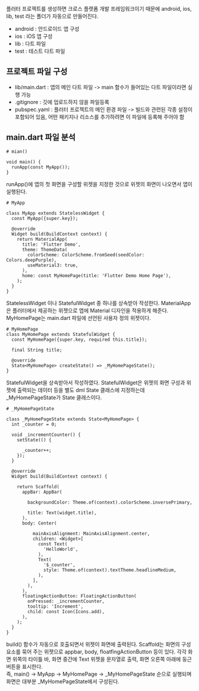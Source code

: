 플러터 프로젝트를 생성하면 크로스 플랫폼 개발 프레임워크이기 때문에 android, ios, lib, test 라는 폴더가 자동으로 만들어진다.
- android : 안드로이드 앱 구성
- ios : iOS 앱 구성
- lib : 다트 파일
- test : 테스트 다트 파일

## 프로젝트 파일 구성
- lib/main.dart : 앱의 메인 다트 파일 -> main 함수가 들어있는 다트 파일이라면 실행 가능
- .gitignore : 깃에 업로드하지 않을 파일등록
- pubspec.yaml : 플러터 프로젝트의 메인 환경 파일 -> 빌드와 관련된 각종 설정이 포함되어 있음, 어떤 패키지나 리소스를 추가하려면 이 파일에 등록해 주어야 함

## main.dart 파일 분석
```
# mian() 

void main() {
  runApp(const MyApp());
}
```
runApp()에 앱의 첫 화면을 구성할 위젯을 지정한 것으로 위젯의 화면이 나오면서 앱이 실행된다.

```
# MyApp

class MyApp extends StatelessWidget {
  const MyApp({super.key});

  @override
  Widget build(BuildContext context) {
    return MaterialApp(
      title: 'Flutter Demo',
      theme: ThemeData(
        colorScheme: ColorScheme.fromSeed(seedColor: Colors.deepPurple),
        useMaterial3: true,
      ),
      home: const MyHomePage(title: 'Flutter Demo Home Page'),
    );
  }
}
```
StatelessWidget 이나 StatefulWidget 중 하나를 상속받아 작성한다. MaterialApp은 플러터에서 제공하는 위젯으로 앱에 Material 디자인을 적용하게 해준다. MyHomePage는 main.dart 파일에 선언된 사용자 정의 위젯이다.
```
# MyHomePage
class MyHomePage extends StatefulWidget {
  const MyHomePage({super.key, required this.title});

  final String title;

  @override
  State<MyHomePage> createState() => _MyHomePageState();
}
```
StatefulWidget을 상속받아서 작성하였다. StatefulWidget은 위젯의 화면 구성과 위젯에 출력되는 데이터 등을 별도 dml State 클래스에 지정하는데 _MyHomePageState가 State 클래스이다.
```
# _MyHomePageState

class _MyHomePageState extends State<MyHomePage> {
  int _counter = 0;

  void _incrementCounter() {
    setState(() {
      
      _counter++;
    });
  }

  @override
  Widget build(BuildContext context) {
    
    return Scaffold(
      appBar: AppBar(
        
        backgroundColor: Theme.of(context).colorScheme.inversePrimary,
        
        title: Text(widget.title),
      ),
      body: Center(
        
          mainAxisAlignment: MainAxisAlignment.center,
          children: <Widget>[
            const Text(
              'HelloWorld',
            ),
            Text(
              '$_counter',
              style: Theme.of(context).textTheme.headlineMedium,
            ),
          ],
        ),
      ),
      floatingActionButton: FloatingActionButton(
        onPressed: _incrementCounter,
        tooltip: 'Increment',
        child: const Icon(Icons.add),
      ),
    );
  }
}
```
build() 함수가 자동으로 호출되면서 위젯이 화면에 출력된다. Scaffold는 화면의 구성 요소를 묶어 주는 위젯으로 appbar, body, floatfingActionButton 등이 있다. 각각 화면 위쪽의 타이틀 바, 화면 중간에 Text 위젯을 문자열로 출력, 화면 오른쪽 아래에 둥근 버튼을 표시한다.  
즉, main() -> MyApp -> MyHomePage -> _MyHomePageState 순으로 실행되며 화면은 대부분 _MyHomePageState에서 구성된다.